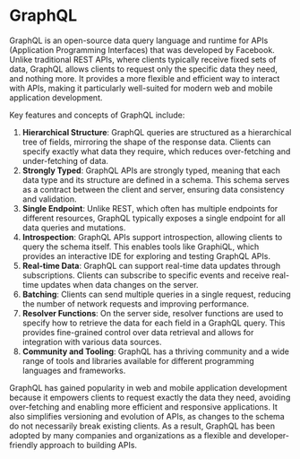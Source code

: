 # GraphQL

GraphQL is an open-source data query language and runtime for APIs (Application Programming Interfaces) that was developed by Facebook. Unlike traditional REST APIs, where clients typically receive fixed sets of data, GraphQL allows clients to request only the specific data they need, and nothing more. It provides a more flexible and efficient way to interact with APIs, making it particularly well-suited for modern web and mobile application development.

Key features and concepts of GraphQL include:

1. **Hierarchical Structure**: GraphQL queries are structured as a hierarchical tree of fields, mirroring the shape of the response data. Clients can specify exactly what data they require, which reduces over-fetching and under-fetching of data.
2. **Strongly Typed**: GraphQL APIs are strongly typed, meaning that each data type and its structure are defined in a schema. This schema serves as a contract between the client and server, ensuring data consistency and validation.
3. **Single Endpoint**: Unlike REST, which often has multiple endpoints for different resources, GraphQL typically exposes a single endpoint for all data queries and mutations.
4. **Introspection**: GraphQL APIs support introspection, allowing clients to query the schema itself. This enables tools like GraphiQL, which provides an interactive IDE for exploring and testing GraphQL APIs.
5. **Real-time Data**: GraphQL can support real-time data updates through subscriptions. Clients can subscribe to specific events and receive real-time updates when data changes on the server.
6. **Batching**: Clients can send multiple queries in a single request, reducing the number of network requests and improving performance.
7. **Resolver Functions**: On the server side, resolver functions are used to specify how to retrieve the data for each field in a GraphQL query. This provides fine-grained control over data retrieval and allows for integration with various data sources.
8. **Community and Tooling**: GraphQL has a thriving community and a wide range of tools and libraries available for different programming languages and frameworks.

GraphQL has gained popularity in web and mobile application development because it empowers clients to request exactly the data they need, avoiding over-fetching and enabling more efficient and responsive applications. It also simplifies versioning and evolution of APIs, as changes to the schema do not necessarily break existing clients. As a result, GraphQL has been adopted by many companies and organizations as a flexible and developer-friendly approach to building APIs.